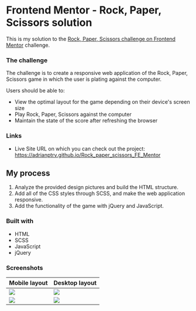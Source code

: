 # Frontend Mentor - Rock, Paper, Scissors solution

This is my solution to the [Rock, Paper, Scissors challenge on Frontend Mentor](https://www.frontendmentor.io/challenges/rock-paper-scissors-game-pTgwgvgH) challenge. 

### The challenge

The challenge is to create a responsive web application of the Rock, Paper, Scissors game in which the user is plating against the computer.

Users should be able to:

- View the optimal layout for the game depending on their device's screen size
- Play Rock, Paper, Scissors against the computer
- Maintain the state of the score after refreshing the browser

### Links

- Live Site URL on which you can check out the project: https://adrianptrv.github.io/Rock_paper_scissors_FE_Mentor

## My process

1. Analyze the provided design pictures and build the HTML structure.
2. Add all of the CSS styles through SCSS, and make the web application responsive.
3. Add the functionality of the game with jQuery and JavaScript.

### Built with

- HTML
- SCSS
- JavaScript
- jQuery

### Screenshots


| Mobile layout                                                                                                                   | Desktop layout                                                                                                                 |
| ------------------------------------------------------------------------------------------------------------------------------- | ------------------------------------------------------------------------------------------------------------------------------ |
| <img src="https://github.com/adrianptrv/Rock_paper_scissors_FE_Mentor/assets/99720888/fda3a17e-4ab8-4cf3-b7ae-d6848dd366a6"  /> | <img src="https://github.com/adrianptrv/Rock_paper_scissors_FE_Mentor/assets/99720888/82001fdb-6c6a-420c-a869-539728c377d3" /> |
| <img src="https://github.com/adrianptrv/Rock_paper_scissors_FE_Mentor/assets/99720888/58d6a082-1536-4dc9-b08c-45548dd8bc55" />  | <img src="https://github.com/adrianptrv/Rock_paper_scissors_FE_Mentor/assets/99720888/fc0f5439-0dc9-4ce5-b2ce-106530146484" /> |

